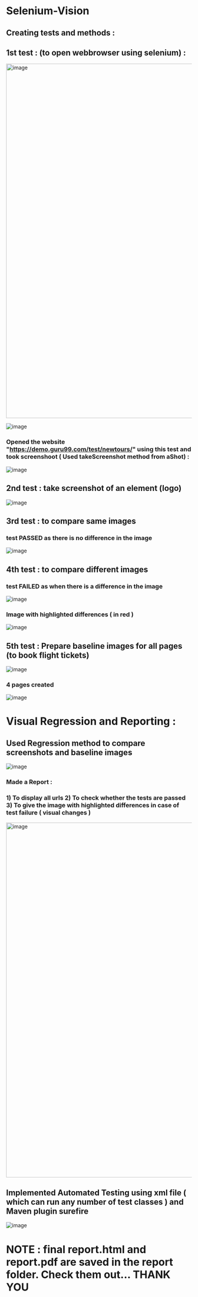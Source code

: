 # Selenium-Vision

## Creating tests and methods :


## 1st test : (to open webbrowser using selenium) :

<img width="959" alt="image" src="https://github.com/annemshivaji/Selenium-Vision/assets/84372271/3540a6a7-e544-436b-8cc0-14d989ff3c42">

![image](https://github.com/annemshivaji/Selenium-Vision/assets/84372271/2e6e6785-01a0-48d5-ad2e-5d3333eda65d)

### Opened the website "https://demo.guru99.com/test/newtours/" using this test and took screenshoot ( Used takeScreenshot method from aShot) :

![image](https://github.com/annemshivaji/Selenium-Vision/assets/84372271/c73bc859-a975-4da3-ad96-443758179dda)



## 2nd test : take screenshot of an element (logo)

![image](https://github.com/annemshivaji/Selenium-Vision/assets/84372271/03d505c4-ed79-42ef-a17e-0e6df37ea3d1)



## 3rd test : to compare same images

### test PASSED as there is no difference in the image

![image](https://github.com/annemshivaji/Selenium-Vision/assets/84372271/3ca266b7-fe7b-45f6-9ead-327848f2d8fd)



## 4th test : to compare different images

### test FAILED as when there is a difference in the image

![image](https://github.com/annemshivaji/Selenium-Vision/assets/84372271/0e49ec49-d4e2-4b63-9ee3-2fd736144f8d)

### Image with highlighted differences ( in red )

![image](https://github.com/annemshivaji/Selenium-Vision/assets/84372271/be9b2b10-0679-42ee-a8bd-e276d6b74a5c)




## 5th test : Prepare baseline images for all pages (to book flight tickets)

![image](https://github.com/annemshivaji/Selenium-Vision/assets/84372271/cac4bd05-29b8-4aa4-896c-c6168cf3a690)

### 4 pages created

![image](https://github.com/annemshivaji/Selenium-Vision/assets/84372271/a24a9f11-851a-4431-a64a-633cac4d968d)



# Visual Regression and Reporting : 



## Used Regression method to compare screenshots and baseline images

![image](https://github.com/annemshivaji/Selenium-Vision/assets/84372271/91ecd585-6c62-40fe-b324-414abcd7d25b)

### Made a Report :
### 1) To display all urls   2) To check whether the tests are passed   3) To give the image with highlighted differences in case of test failure ( visual changes )

<img width="960" alt="image" src="https://github.com/annemshivaji/Selenium-Vision/assets/84372271/6a5d6d0a-51f9-4320-a68a-ba464b46355f">




## Implemented Automated Testing using xml file ( which can run any number of test classes ) and Maven plugin surefire

![image](https://github.com/annemshivaji/Selenium-Vision/assets/84372271/952a2dea-aa23-41ad-8214-be4ab1f7682d)

# NOTE : final report.html and report.pdf are saved in the report folder. Check them out... THANK YOU









